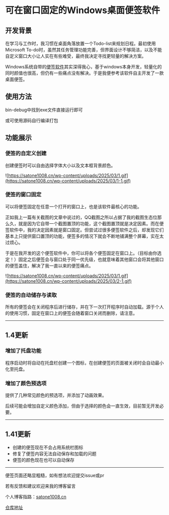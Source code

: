 # 可在窗口固定的Windows桌面便签软件

## 开发背景

在学习与工作时，我习惯在桌面角落放置一个Todo-list来规划日程。最初使用Microsoft To-do时，虽然其任务管理功能完善，但界面设计不够简洁，以及不能自定义窗口大小让人实在有些难受，最终我决定寻找更轻量的解决方案。

Windows系统自带的[便签软件](https://apps.microsoft.com/detail/9nblggh4qghw?hl=zh-CN&gl=CN)其实深得我心，基于windows本身开发，轻量化的同时颜值也很高，但仍有一些痛点没有解决。于是我便参考该软件自主开发了一款桌面便签。

## 使用方法

bin-debug中找到exe文件直接运行即可

或可使用源码自行编译打包

## 功能展示

### 便签的自定义创建

创建便签时可以自由选择字体大小以及文本框背景颜色。

![https://satone1008.cn/wp-content/uploads/2025/03/1.gif](https://satone1008.cn/wp-content/uploads/2025/03/1-1.gif)

### 便签的窗口固定

可以将便签固定在任意一个打开的窗口上，也是该软件最核心的功能。

正如我上一篇有关截图的文章中说过的，QQ截图之所以占据了我的截图生态位那么久，就是因为它自带一个截图置顶的功能，这个截图置顶就是决定因素。而在便签软件中，我的决定因素就是窗口固定。但尝试过很多便签软件之后，却发现它们基本上只提供窗口置顶的功能，便签多的情况下就会不断地铺满整个屏幕，实在太过烦心。

于是在我开发的这个便签软件中，你可以将各个便签固定在窗口上。（目标由你选定！）固定之后便签会与窗口处于同一优先级，也就意味着其他窗口会将其他窗口的便签盖住，解决了我一直以来的便签痛点。

![https://satone1008.cn/wp-content/uploads/2025/03/1.gif](https://satone1008.cn/wp-content/uploads/2025/03/2-1.gif)

### 便签的自动储存与读取

所有的便签会在关闭程序后进行储存，并在下一次打开程序时自动加载。源于个人的使用习惯，固定在窗口上的便签会随着窗口关闭而删除，请注意。

------

## 1.4更新

### 增加了托盘功能

程序启动时将自动在托盘栏创建一个图标，在创建便签的页面被关闭时会自动最小化至托盘。

### 增加了颜色预选项

提供了几种常见颜色的预选项，并添加了动画效果。

后续可能会增加自定义颜色添加，但由于选择的颜色会一直生效，目前暂无开发必要。

------

## 1.41更新

- 创建的便签现在不会占用系统栏图标
- 修复了便签内容无法自动保存和加载的问题
- 便签的颜色现在也可以自动保存

------

便签页面还略显粗糙，如有想法欢迎提交issue或pr

若有反馈和建议欢迎来我的博客留言

个人博客指路：[satone1008.cn](https://satone1008.cn/index.php/2025/03/18/%E5%8F%AF%E5%9C%A8%E7%AA%97%E5%8F%A3%E5%9B%BA%E5%AE%9A%E7%9A%84windows%E6%A1%8C%E9%9D%A2%E4%BE%BF%E7%AD%BE%E8%BD%AF%E4%BB%B6/)

[仓库地址](https://github.com/tylhk/StickyNotes)